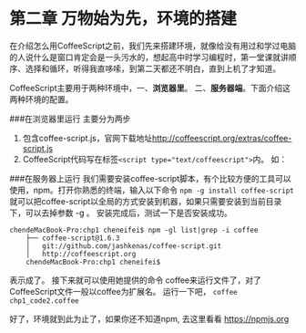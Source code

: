 第二章 万物始为先，环境的搭建
=

在介绍怎么用CoffeeScript之前，我们先来搭建环境，就像给没有用过和学过电脑的人说什么是窗口肯定会是一头污水的，想起高中时学习编程时，第一堂课就讲顺序、选择和循环，听得我直哆嗦，到第二天都还不明白，直到上机了才知道。

CoffeeScript主要用于两种环境中，一、**浏览器里**。 二、**服务器端**。下面介绍这两种环境的配置。

###在浏览器里运行
主要分为两步

1. 包含coffee-script.js，官网下载地址<http://coffeescript.org/extras/coffee-script.js> 
1. CoffeeScript代码写在标签`<script type="text/coffeescript">`内。
如：
	<script src="../coffee-script.js" ></script>
	<script type="text/coffeescript">
		# 你的CoffeeScript代码
		alert "世界你好!"
	</script>


###在服务器上运行
我们需要安装coffee-script脚本，有个比较方便的工具可以使用，npm。打开你熟悉的终端，输入以下命令
`npm -g install coffee-script`
就可以把coffee-script以全局的方式安装到机器，如果只需要安装到当前目录下，可以去掉参数 -g 。
安装完成后，测试一下是否安装成功。

	chendeMacBook-Pro:chp1 cheneifei$ npm -gl list|grep -i coffee
		├── coffee-script@1.6.3
		│   git://github.com/jashkenas/coffee-script.git
		│   http://coffeescript.org
		chendeMacBook-Pro:chp1 cheneifei$

表示成了。 接下来就可以使用她提供的命令 coffee来运行文件了，对了CoffeeScript文件一般以coffee为扩展名。
运行一下吧， `coffee chp1_code2.coffee`

好了，环境就到此为止了，如果你还不知道npm, 去这里看看 <https://npmjs.org>